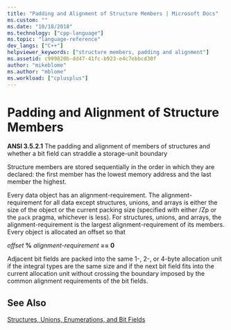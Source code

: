 ```yaml
---
title: "Padding and Alignment of Structure Members | Microsoft Docs"
ms.custom: ""
ms.date: "10/18/2018"
ms.technology: ["cpp-language"]
ms.topic: "language-reference"
dev_langs: ["C++"]
helpviewer_keywords: ["structure members, padding and alignment"]
ms.assetid: c999820b-dd47-41fc-b923-e4c7ebbcd30f
author: "mikeblome"
ms.author: "mblome"
ms.workload: ["cplusplus"]
---
```

# Padding and Alignment of Structure Members

**ANSI 3.5.2.1** The padding and alignment of members of structures and whether a bit field can straddle a storage-unit boundary

Structure members are stored sequentially in the order in which they are declared: the first member has the lowest memory address and the last member the highest.

Every data object has an alignment-requirement. The alignment-requirement for all data except structures, unions, and arrays is either the size of the object or the current packing size (specified with either /Zp or the `pack` pragma, whichever is less). For structures, unions, and arrays, the alignment-requirement is the largest alignment-requirement of its members. Every object is allocated an offset so that

*offset* **%** *alignment-requirement* **== 0**

Adjacent bit fields are packed into the same 1-, 2-, or 4-byte allocation unit if the integral types are the same size and if the next bit field fits into the current allocation unit without crossing the boundary imposed by the common alignment requirements of the bit fields.

## See Also

[Structures, Unions, Enumerations, and Bit Fields](../c-language/structures-unions-enumerations-and-bit-fields.md)